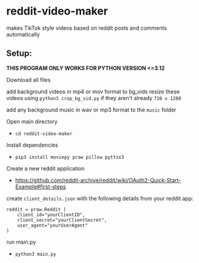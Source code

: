 # reddit-video-maker
makes TikTok style videos based on reddit posts and comments automatically 

## Setup:

**THIS PROGRAM ONLY WORKS FOR PYTHON VERSION <=3.12**

Download all files

add background videos in mp4 or mov format to bg_vids
resize these videos using `python3 crop_bg_vid.py` if they aren't already `720 x 1280`

add any background music in wav or mp3 format to the `music` folder

Open main directory

 - `cd reddit-video-maker`

Install dependencies

 - `pip3 install moviepy praw pillow pyttsx3`


Create a new reddit application
- https://github.com/reddit-archive/reddit/wiki/OAuth2-Quick-Start-Example#first-steps

create `client_details.json` with the following details from your reddit app:
``` 
reddit = praw.Reddit (
    client_id="yourClientID",
    client_secret="yourClientSecret",
    user_agent="yourUserAgent"
) 
```

run main.py

 - `python3 main.py`
